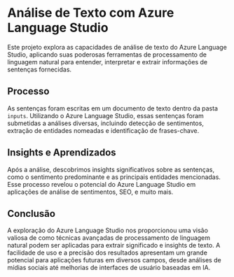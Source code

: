 # Análise de Texto com Azure Language Studio

Este projeto explora as capacidades de análise de texto do Azure Language Studio, aplicando suas poderosas ferramentas de processamento de linguagem natural para entender, interpretar e extrair informações de sentenças fornecidas.

## Processo

As sentenças foram escritas em um documento de texto dentro da pasta `inputs`. Utilizando o Azure Language Studio, essas sentenças foram submetidas a análises diversas, incluindo detecção de sentimentos, extração de entidades nomeadas e identificação de frases-chave.

## Insights e Aprendizados

Após a análise, descobrimos insights significativos sobre as sentenças, como o sentimento predominante e as principais entidades mencionadas. Esse processo revelou o potencial do Azure Language Studio em aplicações de análise de sentimentos, SEO, e muito mais.
## Conclusão

A exploração do Azure Language Studio nos proporcionou uma visão valiosa de como técnicas avançadas de processamento de linguagem natural podem ser aplicadas para extrair significado e insights de texto. A facilidade de uso e a precisão dos resultados apresentam um grande potencial para aplicações futuras em diversos campos, desde análises de mídias sociais até melhorias de interfaces de usuário baseadas em IA.
